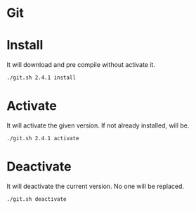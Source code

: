 # Git

# Install

It will download and pre compile without activate it.

```bash
./git.sh 2.4.1 install
```

# Activate

It will activate the given version.
If not already installed, will be.

```bash
./git.sh 2.4.1 activate
```

# Deactivate

It will deactivate the current version.
No one will be replaced.

```bash
./git.sh deactivate
```
